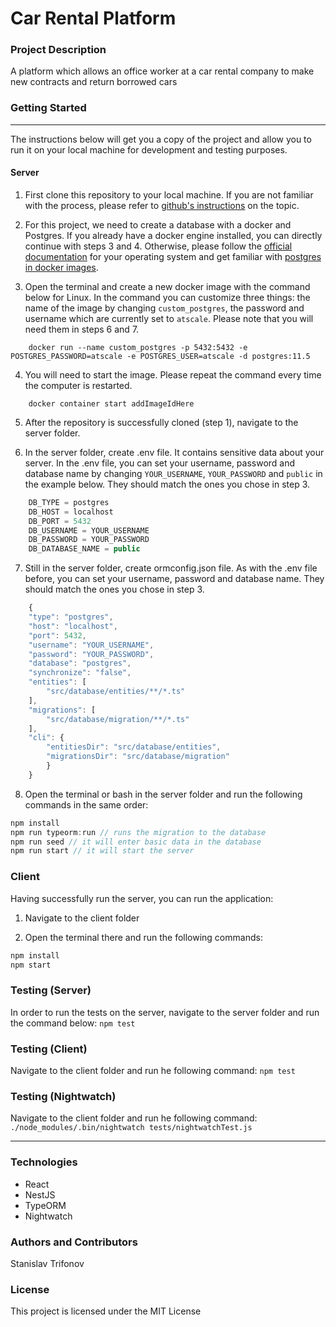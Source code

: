 # Car Rental Platform

### Project Description
A platform which allows an office worker at a car rental company to make new contracts and return borrowed cars

### Getting Started
***
The instructions below will get you a copy of the project and allow you to run it on your local machine for development and testing purposes.

#### Server

1. First clone this repository to your local machine. If you are not familiar with the process, please refer tо [github's instructions](https://help.github.com/en/github/creating-cloning-and-archiving-repositories/cloning-a-repository) on the topic.

2. For this project, we need to create a database with a docker and Postgres. If you already have a docker engine installed, you can directly continue with steps 3 and 4. Otherwise, please follow the [official documentation](https://docs.docker.com/install/linux/docker-ce/ubuntu/) for your operating system and get familiar with [postgres in docker images](https://hub.docker.com/_/postgres).

3. Open the terminal and create a new docker image with the command below for Linux. In the command you can customize three things: the name of the image by changing `custom_postgres`, the password and username which are currently set to `atscale`. Please note that you will need them in steps 6 and 7.

```
    docker run --name custom_postgres -p 5432:5432 -e POSTGRES_PASSWORD=atscale -e POSTGRES_USER=atscale -d postgres:11.5
```

4. You will need to start the image. Please repeat the command every time the computer is restarted.
```
    docker container start addImageIdHere
```

5. After the repository is successfully cloned (step 1), navigate to the server folder.

6. In the server folder, create .env file. It contains sensitive data about your server. In the .env file, you can set your username, password and database name by changing `YOUR_USERNAME`, `YOUR_PASSWORD` and `public` in the example below. They should match the ones you chose in step 3.

```javascript
    DB_TYPE = postgres
    DB_HOST = localhost
    DB_PORT = 5432
    DB_USERNAME = YOUR_USERNAME
    DB_PASSWORD = YOUR_PASSWORD
    DB_DATABASE_NAME = public
```

7. Still in the server folder, create ormconfig.json file. As with the .env file before, you can set your username, password and database name. They should match the ones you chose in step 3.

```javascript
    {
    "type": "postgres",
    "host": "localhost",
    "port": 5432,
    "username": "YOUR_USERNAME",
    "password": "YOUR_PASSWORD",
    "database": "postgres",
    "synchronize": "false",
    "entities": [
        "src/database/entities/**/*.ts"
    ],
    "migrations": [
        "src/database/migration/**/*.ts"
    ],
    "cli": {
        "entitiesDir": "src/database/entities",
        "migrationsDir": "src/database/migration"
        }
    }
```

8. Open the terminal or bash in the server folder and run the following commands in the same order:
```JavaScript
npm install
npm run typeorm:run // runs the migration to the database
npm run seed // it will enter basic data in the database
npm run start // it will start the server
```

### Client

Having successfully run the server, you can run the application:


1. Navigate to the client folder

2. Open the terminal there and run the following commands:
```JavaScript
npm install
npm start
```

### Testing (Server)
In order to run the tests on the server, navigate to the server folder and run the command below:
`npm test`

### Testing (Client)
Navigate to the client folder and run he following command:
`npm test`

### Testing (Nightwatch)
Navigate to the client folder and run he following command:
`./node_modules/.bin/nightwatch tests/nightwatchTest.js`

***

### Technologies

* React
* NestJS
* TypeORM
* Nightwatch


### Authors and Contributors

Stanislav Trifonov


### License
This project is licensed under the MIT License
